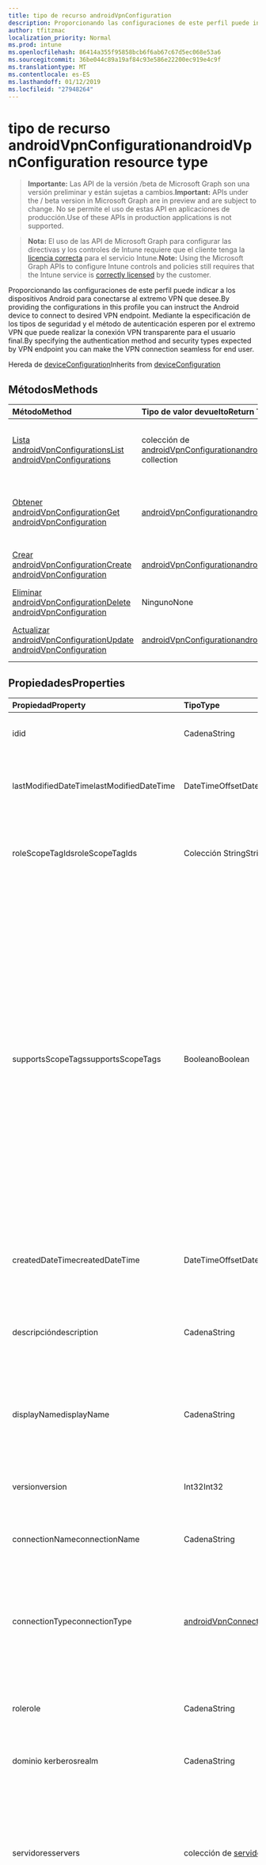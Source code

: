 ```yaml
---
title: tipo de recurso androidVpnConfiguration
description: Proporcionando las configuraciones de este perfil puede indicar a los dispositivos Android para conectarse al extremo VPN que desee. Mediante la especificación de los tipos de seguridad y el método de autenticación esperen por el extremo VPN que puede realizar la conexión VPN transparente para el usuario final.
author: tfitzmac
localization_priority: Normal
ms.prod: intune
ms.openlocfilehash: 86414a355f95858bcb6f6ab67c67d5ec068e53a6
ms.sourcegitcommit: 36be044c89a19af84c93e586e22200ec919e4c9f
ms.translationtype: MT
ms.contentlocale: es-ES
ms.lasthandoff: 01/12/2019
ms.locfileid: "27948264"
---
```

# <a name="androidvpnconfiguration-resource-type"></a><span data-ttu-id="4d5a2-104">tipo de recurso androidVpnConfiguration</span><span class="sxs-lookup"><span data-stu-id="4d5a2-104">androidVpnConfiguration resource type</span></span>

> <span data-ttu-id="4d5a2-105">**Importante:** Las API de la versión /beta de Microsoft Graph son una versión preliminar y están sujetas a cambios.</span><span class="sxs-lookup"><span data-stu-id="4d5a2-105">**Important:** APIs under the / beta version in Microsoft Graph are in preview and are subject to change.</span></span> <span data-ttu-id="4d5a2-106">No se permite el uso de estas API en aplicaciones de producción.</span><span class="sxs-lookup"><span data-stu-id="4d5a2-106">Use of these APIs in production applications is not supported.</span></span>

> <span data-ttu-id="4d5a2-107">**Nota:** El uso de las API de Microsoft Graph para configurar las directivas y los controles de Intune requiere que el cliente tenga la [licencia correcta](https://go.microsoft.com/fwlink/?linkid=839381) para el servicio Intune.</span><span class="sxs-lookup"><span data-stu-id="4d5a2-107">**Note:** Using the Microsoft Graph APIs to configure Intune controls and policies still requires that the Intune service is [correctly licensed](https://go.microsoft.com/fwlink/?linkid=839381) by the customer.</span></span>

<span data-ttu-id="4d5a2-108">Proporcionando las configuraciones de este perfil puede indicar a los dispositivos Android para conectarse al extremo VPN que desee.</span><span class="sxs-lookup"><span data-stu-id="4d5a2-108">By providing the configurations in this profile you can instruct the Android device to connect to desired VPN endpoint.</span></span> <span data-ttu-id="4d5a2-109">Mediante la especificación de los tipos de seguridad y el método de autenticación esperen por el extremo VPN que puede realizar la conexión VPN transparente para el usuario final.</span><span class="sxs-lookup"><span data-stu-id="4d5a2-109">By specifying the authentication method and security types expected by VPN endpoint you can make the VPN connection seamless for end user.</span></span>

<span data-ttu-id="4d5a2-110">Hereda de [deviceConfiguration](../resources/intune-deviceconfig-deviceconfiguration.md)</span><span class="sxs-lookup"><span data-stu-id="4d5a2-110">Inherits from [deviceConfiguration](../resources/intune-deviceconfig-deviceconfiguration.md)</span></span>

## <a name="methods"></a><span data-ttu-id="4d5a2-111">Métodos</span><span class="sxs-lookup"><span data-stu-id="4d5a2-111">Methods</span></span>
|<span data-ttu-id="4d5a2-112">Método</span><span class="sxs-lookup"><span data-stu-id="4d5a2-112">Method</span></span>|<span data-ttu-id="4d5a2-113">Tipo de valor devuelto</span><span class="sxs-lookup"><span data-stu-id="4d5a2-113">Return Type</span></span>|<span data-ttu-id="4d5a2-114">Descripción</span><span class="sxs-lookup"><span data-stu-id="4d5a2-114">Description</span></span>|
|:---|:---|:---|
|[<span data-ttu-id="4d5a2-115">Lista androidVpnConfigurations</span><span class="sxs-lookup"><span data-stu-id="4d5a2-115">List androidVpnConfigurations</span></span>](../api/intune-deviceconfig-androidvpnconfiguration-list.md)|<span data-ttu-id="4d5a2-116">colección de [androidVpnConfiguration](../resources/intune-deviceconfig-androidvpnconfiguration.md)</span><span class="sxs-lookup"><span data-stu-id="4d5a2-116">[androidVpnConfiguration](../resources/intune-deviceconfig-androidvpnconfiguration.md) collection</span></span>|<span data-ttu-id="4d5a2-117">Propiedades de la lista y relaciones de los objetos [androidVpnConfiguration](../resources/intune-deviceconfig-androidvpnconfiguration.md) .</span><span class="sxs-lookup"><span data-stu-id="4d5a2-117">List properties and relationships of the [androidVpnConfiguration](../resources/intune-deviceconfig-androidvpnconfiguration.md) objects.</span></span>|
|[<span data-ttu-id="4d5a2-118">Obtener androidVpnConfiguration</span><span class="sxs-lookup"><span data-stu-id="4d5a2-118">Get androidVpnConfiguration</span></span>](../api/intune-deviceconfig-androidvpnconfiguration-get.md)|[<span data-ttu-id="4d5a2-119">androidVpnConfiguration</span><span class="sxs-lookup"><span data-stu-id="4d5a2-119">androidVpnConfiguration</span></span>](../resources/intune-deviceconfig-androidvpnconfiguration.md)|<span data-ttu-id="4d5a2-120">Leer las propiedades y las relaciones del objeto [androidVpnConfiguration](../resources/intune-deviceconfig-androidvpnconfiguration.md) .</span><span class="sxs-lookup"><span data-stu-id="4d5a2-120">Read properties and relationships of the [androidVpnConfiguration](../resources/intune-deviceconfig-androidvpnconfiguration.md) object.</span></span>|
|[<span data-ttu-id="4d5a2-121">Crear androidVpnConfiguration</span><span class="sxs-lookup"><span data-stu-id="4d5a2-121">Create androidVpnConfiguration</span></span>](../api/intune-deviceconfig-androidvpnconfiguration-create.md)|[<span data-ttu-id="4d5a2-122">androidVpnConfiguration</span><span class="sxs-lookup"><span data-stu-id="4d5a2-122">androidVpnConfiguration</span></span>](../resources/intune-deviceconfig-androidvpnconfiguration.md)|<span data-ttu-id="4d5a2-123">Crear un nuevo objeto [androidVpnConfiguration](../resources/intune-deviceconfig-androidvpnconfiguration.md) .</span><span class="sxs-lookup"><span data-stu-id="4d5a2-123">Create a new [androidVpnConfiguration](../resources/intune-deviceconfig-androidvpnconfiguration.md) object.</span></span>|
|[<span data-ttu-id="4d5a2-124">Eliminar androidVpnConfiguration</span><span class="sxs-lookup"><span data-stu-id="4d5a2-124">Delete androidVpnConfiguration</span></span>](../api/intune-deviceconfig-androidvpnconfiguration-delete.md)|<span data-ttu-id="4d5a2-125">Ninguno</span><span class="sxs-lookup"><span data-stu-id="4d5a2-125">None</span></span>|<span data-ttu-id="4d5a2-126">Elimina un [androidVpnConfiguration](../resources/intune-deviceconfig-androidvpnconfiguration.md).</span><span class="sxs-lookup"><span data-stu-id="4d5a2-126">Deletes a [androidVpnConfiguration](../resources/intune-deviceconfig-androidvpnconfiguration.md).</span></span>|
|[<span data-ttu-id="4d5a2-127">Actualizar androidVpnConfiguration</span><span class="sxs-lookup"><span data-stu-id="4d5a2-127">Update androidVpnConfiguration</span></span>](../api/intune-deviceconfig-androidvpnconfiguration-update.md)|[<span data-ttu-id="4d5a2-128">androidVpnConfiguration</span><span class="sxs-lookup"><span data-stu-id="4d5a2-128">androidVpnConfiguration</span></span>](../resources/intune-deviceconfig-androidvpnconfiguration.md)|<span data-ttu-id="4d5a2-129">Actualizar las propiedades de un objeto [androidVpnConfiguration](../resources/intune-deviceconfig-androidvpnconfiguration.md) .</span><span class="sxs-lookup"><span data-stu-id="4d5a2-129">Update the properties of a [androidVpnConfiguration](../resources/intune-deviceconfig-androidvpnconfiguration.md) object.</span></span>|

## <a name="properties"></a><span data-ttu-id="4d5a2-130">Propiedades</span><span class="sxs-lookup"><span data-stu-id="4d5a2-130">Properties</span></span>
|<span data-ttu-id="4d5a2-131">Propiedad</span><span class="sxs-lookup"><span data-stu-id="4d5a2-131">Property</span></span>|<span data-ttu-id="4d5a2-132">Tipo</span><span class="sxs-lookup"><span data-stu-id="4d5a2-132">Type</span></span>|<span data-ttu-id="4d5a2-133">Descripción</span><span class="sxs-lookup"><span data-stu-id="4d5a2-133">Description</span></span>|
|:---|:---|:---|
|<span data-ttu-id="4d5a2-134">id</span><span class="sxs-lookup"><span data-stu-id="4d5a2-134">id</span></span>|<span data-ttu-id="4d5a2-135">Cadena</span><span class="sxs-lookup"><span data-stu-id="4d5a2-135">String</span></span>|<span data-ttu-id="4d5a2-136">Clave de la entidad.</span><span class="sxs-lookup"><span data-stu-id="4d5a2-136">Key of the entity.</span></span> <span data-ttu-id="4d5a2-137">Heredado de [deviceConfiguration](../resources/intune-deviceconfig-deviceconfiguration.md)</span><span class="sxs-lookup"><span data-stu-id="4d5a2-137">Inherited from [deviceConfiguration](../resources/intune-deviceconfig-deviceconfiguration.md)</span></span>|
|<span data-ttu-id="4d5a2-138">lastModifiedDateTime</span><span class="sxs-lookup"><span data-stu-id="4d5a2-138">lastModifiedDateTime</span></span>|<span data-ttu-id="4d5a2-139">DateTimeOffset</span><span class="sxs-lookup"><span data-stu-id="4d5a2-139">DateTimeOffset</span></span>|<span data-ttu-id="4d5a2-140">Fecha y hora en la que se modificó el objeto por última vez.</span><span class="sxs-lookup"><span data-stu-id="4d5a2-140">DateTime the object was last modified.</span></span> <span data-ttu-id="4d5a2-141">Heredado de [deviceConfiguration](../resources/intune-deviceconfig-deviceconfiguration.md)</span><span class="sxs-lookup"><span data-stu-id="4d5a2-141">Inherited from [deviceConfiguration](../resources/intune-deviceconfig-deviceconfiguration.md)</span></span>|
|<span data-ttu-id="4d5a2-142">roleScopeTagIds</span><span class="sxs-lookup"><span data-stu-id="4d5a2-142">roleScopeTagIds</span></span>|<span data-ttu-id="4d5a2-143">Colección String</span><span class="sxs-lookup"><span data-stu-id="4d5a2-143">String collection</span></span>|<span data-ttu-id="4d5a2-144">Lista de etiquetas de ámbito para esta instancia de entidad.</span><span class="sxs-lookup"><span data-stu-id="4d5a2-144">List of Scope Tags for this Entity instance.</span></span> <span data-ttu-id="4d5a2-145">Heredado de [deviceConfiguration](../resources/intune-deviceconfig-deviceconfiguration.md)</span><span class="sxs-lookup"><span data-stu-id="4d5a2-145">Inherited from [deviceConfiguration](../resources/intune-deviceconfig-deviceconfiguration.md)</span></span>|
|<span data-ttu-id="4d5a2-146">supportsScopeTags</span><span class="sxs-lookup"><span data-stu-id="4d5a2-146">supportsScopeTags</span></span>|<span data-ttu-id="4d5a2-147">Booleano</span><span class="sxs-lookup"><span data-stu-id="4d5a2-147">Boolean</span></span>|<span data-ttu-id="4d5a2-148">Indica si la configuración del dispositivo subyacente admite la asignación de etiquetas de ámbito.</span><span class="sxs-lookup"><span data-stu-id="4d5a2-148">Indicates whether or not the underlying Device Configuration supports the assignment of scope tags.</span></span> <span data-ttu-id="4d5a2-149">No se permite la asignación a la propiedad ScopeTags cuando este valor es false y entidades no estará visibles para los usuarios con ámbito.</span><span class="sxs-lookup"><span data-stu-id="4d5a2-149">Assigning to the ScopeTags property is not allowed when this value is false and entities will not be visible to scoped users.</span></span> <span data-ttu-id="4d5a2-150">Esto se produce para las directivas de heredado creadas en Silverlight y se puede resolver por eliminar y volver a crear la directiva en el Portal de Azure.</span><span class="sxs-lookup"><span data-stu-id="4d5a2-150">This occurs for Legacy policies created in Silverlight and can be resolved by deleting and recreating the policy in the Azure Portal.</span></span> <span data-ttu-id="4d5a2-151">Esta propiedad es de sólo lectura.</span><span class="sxs-lookup"><span data-stu-id="4d5a2-151">This property is read-only.</span></span> <span data-ttu-id="4d5a2-152">Heredado de [deviceConfiguration](../resources/intune-deviceconfig-deviceconfiguration.md)</span><span class="sxs-lookup"><span data-stu-id="4d5a2-152">Inherited from [deviceConfiguration](../resources/intune-deviceconfig-deviceconfiguration.md)</span></span>|
|<span data-ttu-id="4d5a2-153">createdDateTime</span><span class="sxs-lookup"><span data-stu-id="4d5a2-153">createdDateTime</span></span>|<span data-ttu-id="4d5a2-154">DateTimeOffset</span><span class="sxs-lookup"><span data-stu-id="4d5a2-154">DateTimeOffset</span></span>|<span data-ttu-id="4d5a2-155">Fecha y hora en la que se creó el objeto.</span><span class="sxs-lookup"><span data-stu-id="4d5a2-155">DateTime the object was created.</span></span> <span data-ttu-id="4d5a2-156">Heredado de [deviceConfiguration](../resources/intune-deviceconfig-deviceconfiguration.md)</span><span class="sxs-lookup"><span data-stu-id="4d5a2-156">Inherited from [deviceConfiguration](../resources/intune-deviceconfig-deviceconfiguration.md)</span></span>|
|<span data-ttu-id="4d5a2-157">descripción</span><span class="sxs-lookup"><span data-stu-id="4d5a2-157">description</span></span>|<span data-ttu-id="4d5a2-158">Cadena</span><span class="sxs-lookup"><span data-stu-id="4d5a2-158">String</span></span>|<span data-ttu-id="4d5a2-159">Descripción proporcionada por el administrador de la configuración del dispositivo.</span><span class="sxs-lookup"><span data-stu-id="4d5a2-159">Admin provided description of the Device Configuration.</span></span> <span data-ttu-id="4d5a2-160">Heredado de [deviceConfiguration](../resources/intune-deviceconfig-deviceconfiguration.md)</span><span class="sxs-lookup"><span data-stu-id="4d5a2-160">Inherited from [deviceConfiguration](../resources/intune-deviceconfig-deviceconfiguration.md)</span></span>|
|<span data-ttu-id="4d5a2-161">displayName</span><span class="sxs-lookup"><span data-stu-id="4d5a2-161">displayName</span></span>|<span data-ttu-id="4d5a2-162">Cadena</span><span class="sxs-lookup"><span data-stu-id="4d5a2-162">String</span></span>|<span data-ttu-id="4d5a2-163">Nombre proporcionado por el administrador de la configuración del dispositivo.</span><span class="sxs-lookup"><span data-stu-id="4d5a2-163">Admin provided name of the device configuration.</span></span> <span data-ttu-id="4d5a2-164">Heredado de [deviceConfiguration](../resources/intune-deviceconfig-deviceconfiguration.md)</span><span class="sxs-lookup"><span data-stu-id="4d5a2-164">Inherited from [deviceConfiguration](../resources/intune-deviceconfig-deviceconfiguration.md)</span></span>|
|<span data-ttu-id="4d5a2-165">version</span><span class="sxs-lookup"><span data-stu-id="4d5a2-165">version</span></span>|<span data-ttu-id="4d5a2-166">Int32</span><span class="sxs-lookup"><span data-stu-id="4d5a2-166">Int32</span></span>|<span data-ttu-id="4d5a2-167">Versión de la configuración del dispositivo.</span><span class="sxs-lookup"><span data-stu-id="4d5a2-167">Version of the device configuration.</span></span> <span data-ttu-id="4d5a2-168">Heredado de [deviceConfiguration](../resources/intune-deviceconfig-deviceconfiguration.md)</span><span class="sxs-lookup"><span data-stu-id="4d5a2-168">Inherited from [deviceConfiguration](../resources/intune-deviceconfig-deviceconfiguration.md)</span></span>|
|<span data-ttu-id="4d5a2-169">connectionName</span><span class="sxs-lookup"><span data-stu-id="4d5a2-169">connectionName</span></span>|<span data-ttu-id="4d5a2-170">Cadena</span><span class="sxs-lookup"><span data-stu-id="4d5a2-170">String</span></span>|<span data-ttu-id="4d5a2-171">Nombre de la conexión que se muestra al usuario.</span><span class="sxs-lookup"><span data-stu-id="4d5a2-171">Connection name displayed to the user.</span></span>|
|<span data-ttu-id="4d5a2-172">connectionType</span><span class="sxs-lookup"><span data-stu-id="4d5a2-172">connectionType</span></span>|[<span data-ttu-id="4d5a2-173">androidVpnConnectionType</span><span class="sxs-lookup"><span data-stu-id="4d5a2-173">androidVpnConnectionType</span></span>](../resources/intune-deviceconfig-androidvpnconnectiontype.md)|<span data-ttu-id="4d5a2-174">Tipo de conexión.</span><span class="sxs-lookup"><span data-stu-id="4d5a2-174">Connection type.</span></span> <span data-ttu-id="4d5a2-175">Los valores posibles son: `ciscoAnyConnect`, `pulseSecure`, `f5EdgeClient`, `dellSonicWallMobileConnect`, `checkPointCapsuleVpn`, `citrix`.</span><span class="sxs-lookup"><span data-stu-id="4d5a2-175">Possible values are: `ciscoAnyConnect`, `pulseSecure`, `f5EdgeClient`, `dellSonicWallMobileConnect`, `checkPointCapsuleVpn`, `citrix`.</span></span>|
|<span data-ttu-id="4d5a2-176">role</span><span class="sxs-lookup"><span data-stu-id="4d5a2-176">role</span></span>|<span data-ttu-id="4d5a2-177">Cadena</span><span class="sxs-lookup"><span data-stu-id="4d5a2-177">String</span></span>|<span data-ttu-id="4d5a2-178">Función de tipo de conexión se establece en impulsos seguro.</span><span class="sxs-lookup"><span data-stu-id="4d5a2-178">Role when connection type is set to Pulse Secure.</span></span>|
|<span data-ttu-id="4d5a2-179">dominio kerberos</span><span class="sxs-lookup"><span data-stu-id="4d5a2-179">realm</span></span>|<span data-ttu-id="4d5a2-180">Cadena</span><span class="sxs-lookup"><span data-stu-id="4d5a2-180">String</span></span>|<span data-ttu-id="4d5a2-181">Dominio Kerberos cuando se establece el tipo de conexión a impulsos seguro.</span><span class="sxs-lookup"><span data-stu-id="4d5a2-181">Realm when connection type is set to Pulse Secure.</span></span>|
|<span data-ttu-id="4d5a2-182">servidores</span><span class="sxs-lookup"><span data-stu-id="4d5a2-182">servers</span></span>|<span data-ttu-id="4d5a2-183">colección de [servidor de VPN](../resources/intune-deviceconfig-vpnserver.md)</span><span class="sxs-lookup"><span data-stu-id="4d5a2-183">[vpnServer](../resources/intune-deviceconfig-vpnserver.md) collection</span></span>|<span data-ttu-id="4d5a2-184">Lista de servidores VPN en la red.</span><span class="sxs-lookup"><span data-stu-id="4d5a2-184">List of VPN Servers on the network.</span></span> <span data-ttu-id="4d5a2-185">Asegúrese de que los usuarios finales pueden tener acceso a estas ubicaciones de red.</span><span class="sxs-lookup"><span data-stu-id="4d5a2-185">Make sure end users can access these network locations.</span></span> <span data-ttu-id="4d5a2-186">Esta colección puede contener un máximo de 500 elementos.</span><span class="sxs-lookup"><span data-stu-id="4d5a2-186">This collection can contain a maximum of 500 elements.</span></span>|
|<span data-ttu-id="4d5a2-187">huella digital</span><span class="sxs-lookup"><span data-stu-id="4d5a2-187">fingerprint</span></span>|<span data-ttu-id="4d5a2-188">Cadena</span><span class="sxs-lookup"><span data-stu-id="4d5a2-188">String</span></span>|<span data-ttu-id="4d5a2-189">Huella es una cadena que se usará para comprobar el servidor VPN puede ser de confianza, que sólo es aplicable al tipo de conexión es VPN Check Point con cápsula.</span><span class="sxs-lookup"><span data-stu-id="4d5a2-189">Fingerprint is a string that will be used to verify the VPN server can be trusted, which is only applicable when connection type is Check Point Capsule VPN.</span></span>|
|<span data-ttu-id="4d5a2-190">customData</span><span class="sxs-lookup"><span data-stu-id="4d5a2-190">customData</span></span>|<span data-ttu-id="4d5a2-191">colección [keyValue](../resources/intune-deviceconfig-keyvalue.md)</span><span class="sxs-lookup"><span data-stu-id="4d5a2-191">[keyValue](../resources/intune-deviceconfig-keyvalue.md) collection</span></span>|<span data-ttu-id="4d5a2-192">Datos personalizados al tipo de conexión se establece en Citrix.</span><span class="sxs-lookup"><span data-stu-id="4d5a2-192">Custom data when connection type is set to Citrix.</span></span> <span data-ttu-id="4d5a2-193">Esta colección puede contener un máximo de 25 elementos.</span><span class="sxs-lookup"><span data-stu-id="4d5a2-193">This collection can contain a maximum of 25 elements.</span></span>|
|<span data-ttu-id="4d5a2-194">customKeyValueData</span><span class="sxs-lookup"><span data-stu-id="4d5a2-194">customKeyValueData</span></span>|<span data-ttu-id="4d5a2-195">Colección [keyValuePair](../resources/intune-shared-keyvaluepair.md)</span><span class="sxs-lookup"><span data-stu-id="4d5a2-195">[keyValuePair](../resources/intune-shared-keyvaluepair.md) collection</span></span>|<span data-ttu-id="4d5a2-196">Datos personalizados al tipo de conexión se establece en Citrix.</span><span class="sxs-lookup"><span data-stu-id="4d5a2-196">Custom data when connection type is set to Citrix.</span></span> <span data-ttu-id="4d5a2-197">Esta colección puede contener un máximo de 25 elementos.</span><span class="sxs-lookup"><span data-stu-id="4d5a2-197">This collection can contain a maximum of 25 elements.</span></span>|
|<span data-ttu-id="4d5a2-198">authenticationMethod</span><span class="sxs-lookup"><span data-stu-id="4d5a2-198">authenticationMethod</span></span>|[<span data-ttu-id="4d5a2-199">vpnAuthenticationMethod</span><span class="sxs-lookup"><span data-stu-id="4d5a2-199">vpnAuthenticationMethod</span></span>](../resources/intune-deviceconfig-vpnauthenticationmethod.md)|<span data-ttu-id="4d5a2-200">Método de autenticación.</span><span class="sxs-lookup"><span data-stu-id="4d5a2-200">Authentication method.</span></span> <span data-ttu-id="4d5a2-201">Los valores posibles son: `certificate` y `usernameAndPassword`.</span><span class="sxs-lookup"><span data-stu-id="4d5a2-201">Possible values are: `certificate`, `usernameAndPassword`.</span></span>|

## <a name="relationships"></a><span data-ttu-id="4d5a2-202">Relaciones</span><span class="sxs-lookup"><span data-stu-id="4d5a2-202">Relationships</span></span>
|<span data-ttu-id="4d5a2-203">Relación</span><span class="sxs-lookup"><span data-stu-id="4d5a2-203">Relationship</span></span>|<span data-ttu-id="4d5a2-204">Tipo</span><span class="sxs-lookup"><span data-stu-id="4d5a2-204">Type</span></span>|<span data-ttu-id="4d5a2-205">Descripción</span><span class="sxs-lookup"><span data-stu-id="4d5a2-205">Description</span></span>|
|:---|:---|:---|
|<span data-ttu-id="4d5a2-206">groupAssignments</span><span class="sxs-lookup"><span data-stu-id="4d5a2-206">groupAssignments</span></span>|<span data-ttu-id="4d5a2-207">colección de [deviceConfigurationGroupAssignment](../resources/intune-deviceconfig-deviceconfigurationgroupassignment.md)</span><span class="sxs-lookup"><span data-stu-id="4d5a2-207">[deviceConfigurationGroupAssignment](../resources/intune-deviceconfig-deviceconfigurationgroupassignment.md) collection</span></span>|<span data-ttu-id="4d5a2-208">La lista de asignaciones de grupo para el perfil de configuración del dispositivo.</span><span class="sxs-lookup"><span data-stu-id="4d5a2-208">The list of group assignments for the device configuration profile.</span></span> <span data-ttu-id="4d5a2-209">Heredado de [deviceConfiguration](../resources/intune-deviceconfig-deviceconfiguration.md)</span><span class="sxs-lookup"><span data-stu-id="4d5a2-209">Inherited from [deviceConfiguration](../resources/intune-deviceconfig-deviceconfiguration.md)</span></span>|
|<span data-ttu-id="4d5a2-210">asignaciones</span><span class="sxs-lookup"><span data-stu-id="4d5a2-210">assignments</span></span>|<span data-ttu-id="4d5a2-211">Colección [deviceConfigurationAssignment](../resources/intune-deviceconfig-deviceconfigurationassignment.md)</span><span class="sxs-lookup"><span data-stu-id="4d5a2-211">[deviceConfigurationAssignment](../resources/intune-deviceconfig-deviceconfigurationassignment.md) collection</span></span>|<span data-ttu-id="4d5a2-212">La lista de tareas para el perfil de configuración del dispositivo.</span><span class="sxs-lookup"><span data-stu-id="4d5a2-212">The list of assignments for the device configuration profile.</span></span> <span data-ttu-id="4d5a2-213">Heredado de [deviceConfiguration](../resources/intune-deviceconfig-deviceconfiguration.md)</span><span class="sxs-lookup"><span data-stu-id="4d5a2-213">Inherited from [deviceConfiguration](../resources/intune-deviceconfig-deviceconfiguration.md)</span></span>|
|<span data-ttu-id="4d5a2-214">deviceStatuses</span><span class="sxs-lookup"><span data-stu-id="4d5a2-214">deviceStatuses</span></span>|<span data-ttu-id="4d5a2-215">Colección [deviceConfigurationDeviceStatus](../resources/intune-deviceconfig-deviceconfigurationdevicestatus.md)</span><span class="sxs-lookup"><span data-stu-id="4d5a2-215">[deviceConfigurationDeviceStatus](../resources/intune-deviceconfig-deviceconfigurationdevicestatus.md) collection</span></span>|<span data-ttu-id="4d5a2-216">Estado de instalación de configuración del dispositivo por dispositivo.</span><span class="sxs-lookup"><span data-stu-id="4d5a2-216">Device configuration installation status by device.</span></span> <span data-ttu-id="4d5a2-217">Heredado de [deviceConfiguration](../resources/intune-deviceconfig-deviceconfiguration.md)</span><span class="sxs-lookup"><span data-stu-id="4d5a2-217">Inherited from [deviceConfiguration](../resources/intune-deviceconfig-deviceconfiguration.md)</span></span>|
|<span data-ttu-id="4d5a2-218">userStatuses</span><span class="sxs-lookup"><span data-stu-id="4d5a2-218">userStatuses</span></span>|<span data-ttu-id="4d5a2-219">Colección [deviceConfigurationUserStatus](../resources/intune-deviceconfig-deviceconfigurationuserstatus.md)</span><span class="sxs-lookup"><span data-stu-id="4d5a2-219">[deviceConfigurationUserStatus](../resources/intune-deviceconfig-deviceconfigurationuserstatus.md) collection</span></span>|<span data-ttu-id="4d5a2-220">Estado de instalación de configuración de dispositivo por usuario.</span><span class="sxs-lookup"><span data-stu-id="4d5a2-220">Device configuration installation status by user.</span></span> <span data-ttu-id="4d5a2-221">Heredado de [deviceConfiguration](../resources/intune-deviceconfig-deviceconfiguration.md)</span><span class="sxs-lookup"><span data-stu-id="4d5a2-221">Inherited from [deviceConfiguration](../resources/intune-deviceconfig-deviceconfiguration.md)</span></span>|
|<span data-ttu-id="4d5a2-222">deviceStatusOverview</span><span class="sxs-lookup"><span data-stu-id="4d5a2-222">deviceStatusOverview</span></span>|[<span data-ttu-id="4d5a2-223">deviceConfigurationDeviceOverview</span><span class="sxs-lookup"><span data-stu-id="4d5a2-223">deviceConfigurationDeviceOverview</span></span>](../resources/intune-deviceconfig-deviceconfigurationdeviceoverview.md)|<span data-ttu-id="4d5a2-224">Información general sobre el estado de dispositivos de la configuración de dispositivo. Heredado de [deviceConfiguration](../resources/intune-deviceconfig-deviceconfiguration.md)</span><span class="sxs-lookup"><span data-stu-id="4d5a2-224">Device Configuration devices status overview Inherited from [deviceConfiguration](../resources/intune-deviceconfig-deviceconfiguration.md)</span></span>|
|<span data-ttu-id="4d5a2-225">userStatusOverview</span><span class="sxs-lookup"><span data-stu-id="4d5a2-225">userStatusOverview</span></span>|[<span data-ttu-id="4d5a2-226">deviceConfigurationUserOverview</span><span class="sxs-lookup"><span data-stu-id="4d5a2-226">deviceConfigurationUserOverview</span></span>](../resources/intune-deviceconfig-deviceconfigurationuseroverview.md)|<span data-ttu-id="4d5a2-227">Información general sobre el estado de usuarios de la configuración de dispositivo. Heredado de [deviceConfiguration](../resources/intune-deviceconfig-deviceconfiguration.md)</span><span class="sxs-lookup"><span data-stu-id="4d5a2-227">Device Configuration users status overview Inherited from [deviceConfiguration](../resources/intune-deviceconfig-deviceconfiguration.md)</span></span>|
|<span data-ttu-id="4d5a2-228">deviceSettingStateSummaries</span><span class="sxs-lookup"><span data-stu-id="4d5a2-228">deviceSettingStateSummaries</span></span>|<span data-ttu-id="4d5a2-229">Colección [settingStateDeviceSummary](../resources/intune-deviceconfig-settingstatedevicesummary.md)</span><span class="sxs-lookup"><span data-stu-id="4d5a2-229">[settingStateDeviceSummary](../resources/intune-deviceconfig-settingstatedevicesummary.md) collection</span></span>|<span data-ttu-id="4d5a2-230">Resumen de dispositivo sobre el estado de configuración de la configuración de dispositivo. Heredado de [deviceConfiguration](../resources/intune-deviceconfig-deviceconfiguration.md)</span><span class="sxs-lookup"><span data-stu-id="4d5a2-230">Device Configuration Setting State Device Summary Inherited from [deviceConfiguration](../resources/intune-deviceconfig-deviceconfiguration.md)</span></span>|
|<span data-ttu-id="4d5a2-231">identityCertificate</span><span class="sxs-lookup"><span data-stu-id="4d5a2-231">identityCertificate</span></span>|[<span data-ttu-id="4d5a2-232">androidCertificateProfileBase</span><span class="sxs-lookup"><span data-stu-id="4d5a2-232">androidCertificateProfileBase</span></span>](../resources/intune-deviceconfig-androidcertificateprofilebase.md)|<span data-ttu-id="4d5a2-233">Certificado de identidad para la autenticación de cliente al método de autenticación es el certificado.</span><span class="sxs-lookup"><span data-stu-id="4d5a2-233">Identity certificate for client authentication when authentication method is certificate.</span></span>|

## <a name="json-representation"></a><span data-ttu-id="4d5a2-234">Representación JSON</span><span class="sxs-lookup"><span data-stu-id="4d5a2-234">JSON Representation</span></span>
<span data-ttu-id="4d5a2-235">Aquí tiene una representación JSON del recurso.</span><span class="sxs-lookup"><span data-stu-id="4d5a2-235">Here is a JSON representation of the resource.</span></span>
<!-- {
  "blockType": "resource",
  "keyProperty": "id",
  "@odata.type": "microsoft.graph.androidVpnConfiguration"
}
-->
``` json
{
  "@odata.type": "#microsoft.graph.androidVpnConfiguration",
  "id": "String (identifier)",
  "lastModifiedDateTime": "String (timestamp)",
  "roleScopeTagIds": [
    "String"
  ],
  "supportsScopeTags": true,
  "createdDateTime": "String (timestamp)",
  "description": "String",
  "displayName": "String",
  "version": 1024,
  "connectionName": "String",
  "connectionType": "String",
  "role": "String",
  "realm": "String",
  "servers": [
    {
      "@odata.type": "microsoft.graph.vpnServer",
      "description": "String",
      "address": "String",
      "isDefaultServer": true
    }
  ],
  "fingerprint": "String",
  "customData": [
    {
      "@odata.type": "microsoft.graph.keyValue",
      "key": "String",
      "value": "String"
    }
  ],
  "customKeyValueData": [
    {
      "@odata.type": "microsoft.graph.keyValuePair",
      "name": "String",
      "value": "String"
    }
  ],
  "authenticationMethod": "String"
}
```





